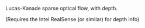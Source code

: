 
Lucas-Kanade sparse optical flow, with depth.

(Requires the Intel RealSense (or similar) for depth info)


